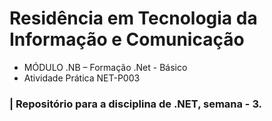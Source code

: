 # Residência em Tecnologia da Informação e Comunicação

- MÓDULO .NB – Formação .Net - Básico
- Atividade Prática NET-P003


### | Repositório para a disciplina de .NET, semana - 3. 


